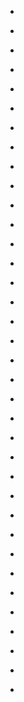 
- [](/2019/11/b4op_a_h17a/)

- [](/2019/03/ej6prj0/)

- [](/2019/02/egarnic/)

- [](/2018/11/1060380491281502208/)

- [](/2018/08/e4x6bza/)

- [](/2018/06/e07mnfl/)

- [](/2018/01/10156316193913912-0/)

- [](/2017/02/10155335684828912-0/)

- [](/2017/01/10155323095923912-0/)

- [](/2017/01/10155307112053912-0/)

- [](/2017/01/10155256940218912-0/)

- [](/2017/01/10155246179153912-0/)

- [](/2015/12/10154261448528912-0/)

- [](/2015/10/10154151930988912-0/)

- [](/2015/07/10153947762518912-0/)

- [](/2014/11/2mg5qw/)

- [](/2014/10/2jk5lp/)

- [](/2014/08/2eys0s/)

- [](/2014/08/2dt259/)

- [](/2014/06/ci32qbi/)

- [](/2014/06/27p4jq/)

- [](/2014/05/25y082/)

- [](/2014/05/ch97d3v/)

- [](/2014/05/ch97xq9/)

- [](/2014/03/21qljl/)

- [](/2014/03/21qlim/)

- [](/2014/03/cgf1109/)

- [](/2014/03/cgfkg0k/)

- [](/2014/03/cgad1hu/)

- [](/2014/01/cehq254/)

- [](/2013/12/1tjkv0/)

- [](/2013/12/ce92zos/)

- [](/2013/12/cdvvy0j/)

- [](/2013/06/349164796559650816/)

- [](/2013/02/304396302471528448/)

- [](/2013/02/304393297340809216/)

